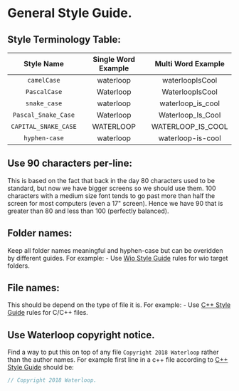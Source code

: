 [C++ Style Guide]: c++.md
[Wio Style Guide]: wio.md

# General Style Guide.

## Style Terminology Table:

| Style Name            | Single Word Example | Multi Word Example |
| :-------------------: | :-----------------: | :----------------: |
| `camelCase`           | waterloop           | waterloopIsCool    |
| `PascalCase`          | Waterloop           | WaterloopIsCool    |
| `snake_case`          | waterloop           | waterloop_is_cool  |
| `Pascal_Snake_Case`   | Waterloop           | Waterloop_Is_Cool  |
| `CAPITAL_SNAKE_CASE`  | WATERLOOP           | WATERLOOP_IS_COOL  |
| `hyphen-case`         | waterloop           | waterloop-is-cool  |

## Use 90 characters per-line:
This is based on the fact that back in the day 80 characters used to be standard, but now we have bigger screens so we should use them. 100 characters with a medium size font tends to go past more than half the screen for most computers (even a 17" screen). Hence we have 90 that is greater than 80 and less than 100 (perfectly balanced).

## Folder names:
Keep all folder names meaningful and hyphen-case but can be overidden by different guides.
For example:
    - Use [Wio Style Guide] rules for wio target folders.

## File names:
This should be depend on the type of file it is. For example:
    - Use [C++ Style Guide] rules for C/C++ files.

## Use Waterloop copyright notice.
Find a way to put this on top of any file `Copyright 2018 Waterloop` rather than the author names.
For example first line in a c++ file according to [C++ Style Guide] should be:
```cpp
// Copyright 2018 Waterloop.
```

